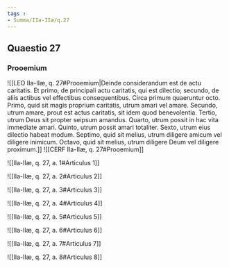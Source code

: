 ```yaml
---
tags : 
- Summa/IIa-IIæ/q.27
---
```


## Quaestio 27

### Prooemium

![[LEO IIa-IIæ, q. 27#Prooemium|Deinde considerandum est de actu caritatis. Et primo, de principali actu caritatis, qui est dilectio; secundo, de aliis actibus vel effectibus consequentibus. Circa primum quaeruntur octo. Primo, quid sit magis proprium caritatis, utrum amari vel amare. Secundo, utrum amare, prout est actus caritatis, sit idem quod benevolentia. Tertio, utrum Deus sit propter seipsum amandus. Quarto, utrum possit in hac vita immediate amari. Quinto, utrum possit amari totaliter. Sexto, utrum eius dilectio habeat modum. Septimo, quid sit melius, utrum diligere amicum vel diligere inimicum. Octavo, quid sit melius, utrum diligere Deum vel diligere proximum.]]
![[CERF IIa-IIæ, q. 27#Prooemium]]

![[IIa-IIæ, q. 27, a. 1#Articulus 1]]

![[IIa-IIæ, q. 27, a. 2#Articulus 2]]

![[IIa-IIæ, q. 27, a. 3#Articulus 3]]

![[IIa-IIæ, q. 27, a. 4#Articulus 4]]

![[IIa-IIæ, q. 27, a. 5#Articulus 5]]

![[IIa-IIæ, q. 27, a. 6#Articulus 6]]

![[IIa-IIæ, q. 27, a. 7#Articulus 7]]

![[IIa-IIæ, q. 27, a. 8#Articulus 8]]


